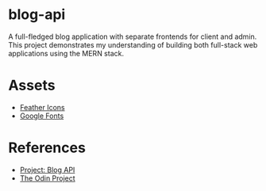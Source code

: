 # blog-api

A full-fledged blog application with separate frontends for client and admin. This project demonstrates my understanding of building both full-stack web applications using the MERN stack.

# Assets

- <a href="https://feathericons.com/">Feather Icons</a>
- <a href="https://fonts.google.com/">Google Fonts</a>

# References

- <a href="https://www.theodinproject.com/lessons/nodejs-blog-api">Project: Blog API</a>
- <a href="https://www.theodinproject.com/">The Odin Project</a>
